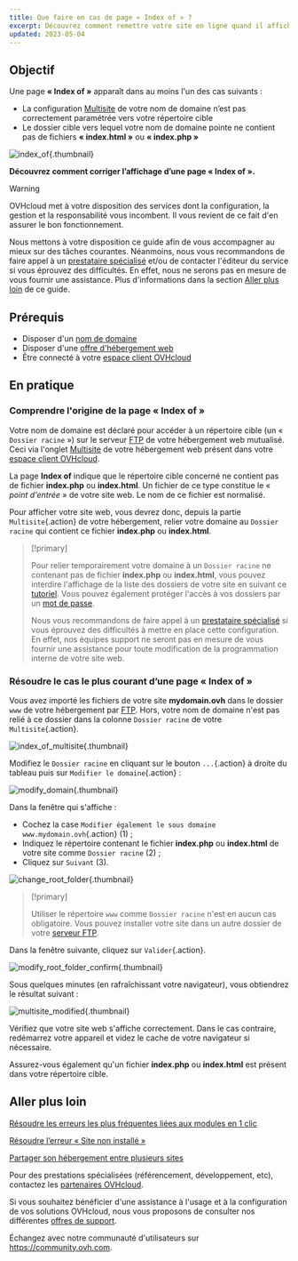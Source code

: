 ```yaml
---
title: Que faire en cas de page « Index of » ?
excerpt: Découvrez comment remettre votre site en ligne quand il affiche une page « Index of »
updated: 2023-05-04
---
```


## Objectif

Une page **« Index of »** apparaît dans au moins l'un des cas suivants :

- La configuration [Multisite](/pages/web_cloud/web_hosting/multisites_configure_multisite) de votre nom de domaine n’est pas correctement paramétrée vers votre répertoire cible
- Le dossier cible vers lequel votre nom de domaine pointe ne contient pas de fichiers **« index.html »** ou **« index.php »**

![index_of](images/index_of.png){.thumbnail}

**Découvrez comment corriger l’affichage d’une page « Index of ».**

> [!warning]
>
> OVHcloud met à votre disposition des services dont la configuration, la gestion et la responsabilité vous incombent. Il vous revient de ce fait d'en assurer le bon fonctionnement.
>
> Nous mettons à votre disposition ce guide afin de vous accompagner au mieux sur des tâches courantes. Néanmoins, nous vous recommandons de faire appel à un [prestataire spécialisé](https://partner.ovhcloud.com/fr/directory/) et/ou de contacter l'éditeur du service si vous éprouvez des difficultés. En effet, nous ne serons pas en mesure de vous fournir une assistance. Plus d'informations dans la section [Aller plus loin](#gofurther) de ce guide.
>

## Prérequis

- Disposer d'un [nom de domaine](https://www.ovhcloud.com/fr/domains/)
- Disposer d'une [offre d'hébergement web](https://www.ovhcloud.com/fr/web-hosting/)
- Être connecté à votre [espace client OVHcloud](https://www.ovh.com/auth/?action=gotomanager&from=https://www.ovh.com/fr/&ovhSubsidiary=fr)

## En pratique

### Comprendre l'origine de la page « Index of »

Votre nom de domaine est déclaré pour accéder à un répertoire cible (un « `Dossier racine` ») sur le serveur [FTP](/pages/web_cloud/web_hosting/ftp_connection) de votre hébergement web mutualisé. Ceci via l'onglet [Multisite](/pages/web_cloud/web_hosting/multisites_configure_multisite) de votre hébergement web présent dans votre [espace client OVHcloud](https://www.ovh.com/auth/?action=gotomanager&from=https://www.ovh.com/fr/&ovhSubsidiary=fr).

La page **Index of** indique que le répertoire cible concerné ne contient pas de fichier **index.php** ou **index.html**. Un fichier de ce type constitue le « *point d'entrée* » de votre site web. Le nom de ce fichier est normalisé.

Pour afficher votre site web, vous devrez donc, depuis la partie `Multisite`{.action} de votre hébergement, relier votre domaine au `Dossier racine` qui contient ce fichier **index.php** ou **index.html**.

> [!primary]
>
> Pour relier temporairement votre domaine à un `Dossier racine` ne contenant pas de fichier **index.php** ou **index.html**, vous pouvez interdire l'affichage de la liste des dossiers de votre site en suivant ce [tutoriel](/pages/web/hosting/htaccess_what_else_can_you_do#empecher-le-listage-du-contenu-dun-repertoire). Vous pouvez également protéger l'accès à vos dossiers par un [mot de passe](/pages/web_cloud/web_hosting/htaccess_protect_directory_by_password).
>
> Nous vous recommandons de faire appel à un [prestataire spécialisé](https://partner.ovhcloud.com/fr/directory/) si vous éprouvez des difficultés à mettre en place cette configuration. En effet, nos équipes support ne seront pas en mesure de vous fournir une assistance pour toute modification de la programmation interne de votre site web.

### Résoudre le cas le plus courant d’une page « Index of »

Vous avez importé les fichiers de votre site **mydomain.ovh** dans le dossier `www` de votre hébergement par [FTP](/pages/web_cloud/web_hosting/ftp_connection). Hors, votre nom de domaine n'est pas relié à ce dossier dans la colonne `Dossier racine` de votre `Multisite`{.action}.

![index_of_multisite](images/index_of_multisite.png){.thumbnail}

Modifiez le `Dossier racine` en cliquant sur le bouton `...`{.action} à droite du tableau puis sur `Modifier le domaine`{.action} :

![modify_domain](images/modify_domain.png){.thumbnail}

Dans la fenêtre qui s'affiche :

* Cochez la case `Modifier également le sous domaine www.mydomain.ovh`{.action} (1) ;
* Indiquez le répertoire contenant le fichier **index.php** ou **index.html** de votre site comme `Dossier racine` (2) ;
* Cliquez sur `Suivant` (3).

![change_root_folder](images/change_root_folder01.png){.thumbnail}

> [!primary]
>
> Utiliser le répertoire `www` comme `Dossier racine` n'est en aucun cas obligatoire. Vous pouvez installer votre site dans un autre dossier de votre [serveur FTP](/pages/web_cloud/web_hosting/ftp_connection).
>

Dans la fenêtre suivante, cliquez sur `Valider`{.action}.

![modify_root_folder_confirm](images/modify_root_folder_confirm.png){.thumbnail}

Sous quelques minutes (en rafraîchissant votre navigateur), vous obtiendrez le résultat suivant :

![multisite_modified](images/multisite_modified.png){.thumbnail}

Vérifiez que votre site web s'affiche correctement. Dans le cas contraire, redémarrez votre appareil et videz le cache de votre navigateur si nécessaire.

Assurez-vous également qu'un fichier **index.php** ou **index.html** est présent dans votre répertoire cible.

## Aller plus loin <a name="gofurther"></a>

[Résoudre les erreurs les plus fréquentes liées aux modules en 1 clic](/pages/web_cloud/web_hosting/diagnostic_errors_module1clic)

[Résoudre l’erreur « Site non installé »](/pages/web_cloud/web_hosting/multisites_website_not_installed)

[Partager son hébergement entre plusieurs sites](/pages/web_cloud/web_hosting/multisites_configure_multisite)

Pour des prestations spécialisées (référencement, développement, etc), contactez les [partenaires OVHcloud](https://partner.ovhcloud.com/fr/directory/).

Si vous souhaitez bénéficier d'une assistance à l'usage et à la configuration de vos solutions OVHcloud, nous vous proposons de consulter nos différentes [offres de support](https://www.ovhcloud.com/fr/support-levels/).

Échangez avec notre communauté d'utilisateurs sur <https://community.ovh.com>.